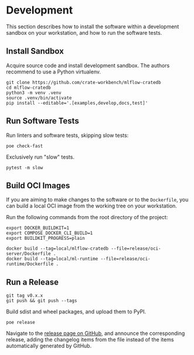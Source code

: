 # Development

This section describes how to install the software within a development
sandbox on your workstation, and how to run the software tests.


## Install Sandbox
Acquire source code and install development sandbox. The authors recommend
to use a Python virtualenv.
```shell
git clone https://github.com/crate-workbench/mlflow-cratedb
cd mlflow-cratedb
python3 -m venv .venv
source .venv/bin/activate
pip install --editable='.[examples,develop,docs,test]'
```


## Run Software Tests
Run linters and software tests, skipping slow tests:
```shell
poe check-fast
```

Exclusively run "slow" tests.
```shell
pytest -m slow
```


## Build OCI Images

If you are aiming to make changes to the software or to the `Dockerfile`, you can
build a local OCI image from the working tree on your workstation.

Run the following commands from the root directory of the project:
```shell
export DOCKER_BUILDKIT=1
export COMPOSE_DOCKER_CLI_BUILD=1
export BUILDKIT_PROGRESS=plain

docker build --tag=local/mlflow-cratedb --file=release/oci-server/Dockerfile .
docker build --tag=local/ml-runtime --file=release/oci-runtime/Dockerfile .
```


## Run a Release

```shell
git tag v0.x.x
git push && git push --tags
```

Build sdist and wheel packages, and upload them to PyPI.
```shell
poe release
```

Navigate to the [release page on GitHub], and announce the corresponding release,
adding the changelog items from the [](../CHANGES.md) file instead of the items
automatically generated by GitHub.


[release page on GitHub]: https://github.com/crate-workbench/mlflow-cratedb/releases
